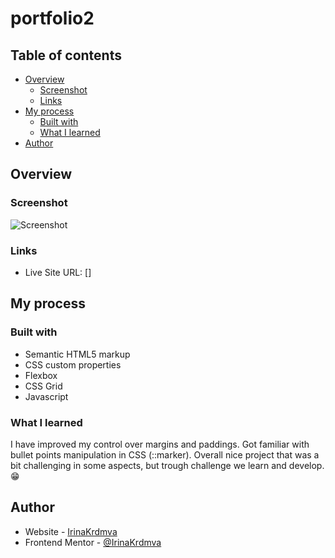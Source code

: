 # portfolio2

## Table of contents

- [Overview](#overview)
  - [Screenshot](#screenshot)
  - [Links](#links)
- [My process](#my-process)
  - [Built with](#built-with)
  - [What I learned](#what-i-learned)
- [Author](#author)

## Overview

### Screenshot

![Screenshot]()

### Links

- Live Site URL: []

## My process

### Built with

- Semantic HTML5 markup
- CSS custom properties
- Flexbox
- CSS Grid
- Javascript

### What I learned

I have improved my control over margins and paddings. Got familiar with bullet points manipulation in CSS (::marker).
Overall nice project that was a bit challenging in some aspects, but trough challenge we learn and develop.😁

## Author

- Website - [IrinaKrdmva](https://irinakrdmva.pt)
- Frontend Mentor - [@IrinaKrdmva](https://www.frontendmentor.io/profile/IrinaKrdmva)
